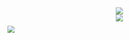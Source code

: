 <div style="display:flex; flex-direction: column; justify-content: center; align-items: center; margin: auto; width: 60%; padding: 10px;">
  <a href="https://github.com/Auxilor">
    <img align="center" src="https://github-readme-stats.vercel.app/api/?username=Auxilor&show_icons=true&title_color=fff&icon_color=428af5&text_color=9f9f9f&bg_color=151515">
  </a>
  <a href="https://github.com/Auxilor">
    <img align="center" src="https://github-readme-stats.vercel.app/api/top-langs/?username=Auxilor&title_color=fff&icon_color=428af5&text_color=9f9f9f&bg_color=151515">
  </a>
</div>

<img align="center" src="https://github-readme-stats.vercel.app/api/pin?username=Auxilor&repo=EcoEnchants&title_color=fff&icon_color=428af5&text_color=9f9f9f&bg_color=151515">
